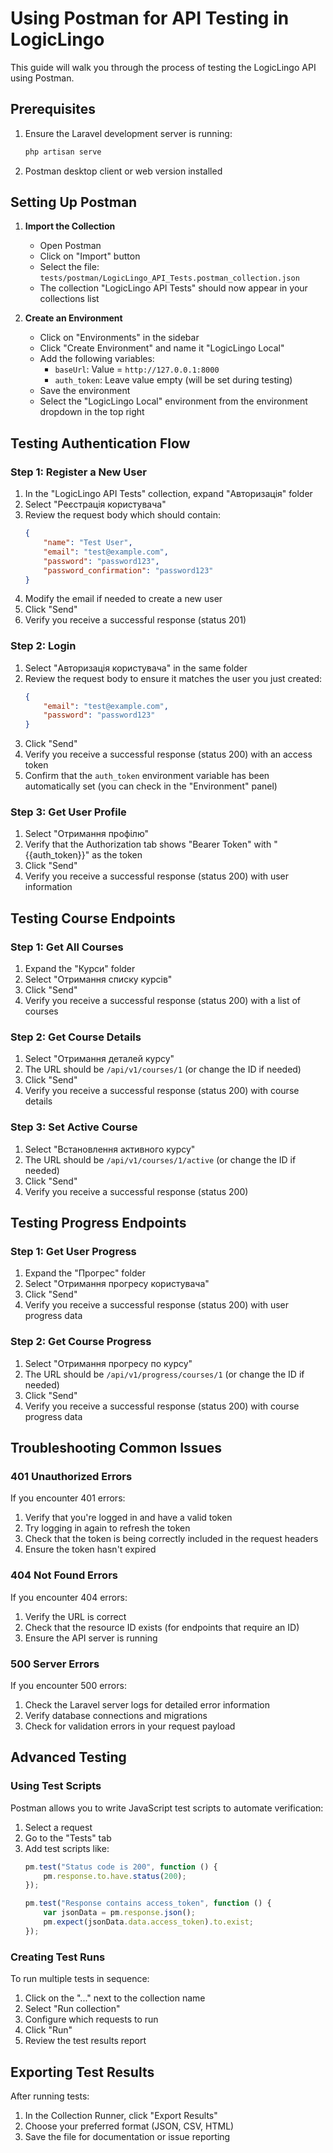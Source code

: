 # Using Postman for API Testing in LogicLingo

This guide will walk you through the process of testing the LogicLingo API using Postman.

## Prerequisites

1. Ensure the Laravel development server is running:
   ```bash
   php artisan serve
   ```

2. Postman desktop client or web version installed

## Setting Up Postman

1. **Import the Collection**
   - Open Postman
   - Click on "Import" button
   - Select the file: `tests/postman/LogicLingo_API_Tests.postman_collection.json`
   - The collection "LogicLingo API Tests" should now appear in your collections list

2. **Create an Environment**
   - Click on "Environments" in the sidebar
   - Click "Create Environment" and name it "LogicLingo Local"
   - Add the following variables:
     - `baseUrl`: Value = `http://127.0.0.1:8000`
     - `auth_token`: Leave value empty (will be set during testing)
   - Save the environment
   - Select the "LogicLingo Local" environment from the environment dropdown in the top right

## Testing Authentication Flow

### Step 1: Register a New User
1. In the "LogicLingo API Tests" collection, expand "Авторизація" folder
2. Select "Реєстрація користувача"
3. Review the request body which should contain:
   ```json
   {
       "name": "Test User",
       "email": "test@example.com",
       "password": "password123",
       "password_confirmation": "password123"
   }
   ```
4. Modify the email if needed to create a new user
5. Click "Send"
6. Verify you receive a successful response (status 201)

### Step 2: Login
1. Select "Авторизація користувача" in the same folder
2. Review the request body to ensure it matches the user you just created:
   ```json
   {
       "email": "test@example.com",
       "password": "password123"
   }
   ```
3. Click "Send"
4. Verify you receive a successful response (status 200) with an access token
5. Confirm that the `auth_token` environment variable has been automatically set (you can check in the "Environment" panel)

### Step 3: Get User Profile
1. Select "Отримання профілю"
2. Verify that the Authorization tab shows "Bearer Token" with "{{auth_token}}" as the token
3. Click "Send"
4. Verify you receive a successful response (status 200) with user information

## Testing Course Endpoints

### Step 1: Get All Courses
1. Expand the "Курси" folder
2. Select "Отримання списку курсів"
3. Click "Send"
4. Verify you receive a successful response (status 200) with a list of courses

### Step 2: Get Course Details
1. Select "Отримання деталей курсу"
2. The URL should be `/api/v1/courses/1` (or change the ID if needed)
3. Click "Send"
4. Verify you receive a successful response (status 200) with course details

### Step 3: Set Active Course
1. Select "Встановлення активного курсу"
2. The URL should be `/api/v1/courses/1/active` (or change the ID if needed)
3. Click "Send"
4. Verify you receive a successful response (status 200)

## Testing Progress Endpoints

### Step 1: Get User Progress
1. Expand the "Прогрес" folder
2. Select "Отримання прогресу користувача"
3. Click "Send"
4. Verify you receive a successful response (status 200) with user progress data

### Step 2: Get Course Progress
1. Select "Отримання прогресу по курсу"
2. The URL should be `/api/v1/progress/courses/1` (or change the ID if needed)
3. Click "Send"
4. Verify you receive a successful response (status 200) with course progress data

## Troubleshooting Common Issues

### 401 Unauthorized Errors
If you encounter 401 errors:
1. Verify that you're logged in and have a valid token
2. Try logging in again to refresh the token
3. Check that the token is being correctly included in the request headers
4. Ensure the token hasn't expired

### 404 Not Found Errors
If you encounter 404 errors:
1. Verify the URL is correct
2. Check that the resource ID exists (for endpoints that require an ID)
3. Ensure the API server is running

### 500 Server Errors
If you encounter 500 errors:
1. Check the Laravel server logs for detailed error information
2. Verify database connections and migrations
3. Check for validation errors in your request payload

## Advanced Testing

### Using Test Scripts
Postman allows you to write JavaScript test scripts to automate verification:

1. Select a request
2. Go to the "Tests" tab
3. Add test scripts like:
   ```javascript
   pm.test("Status code is 200", function () {
       pm.response.to.have.status(200);
   });
   
   pm.test("Response contains access_token", function () {
       var jsonData = pm.response.json();
       pm.expect(jsonData.data.access_token).to.exist;
   });
   ```

### Creating Test Runs
To run multiple tests in sequence:
1. Click on the "..." next to the collection name
2. Select "Run collection"
3. Configure which requests to run
4. Click "Run"
5. Review the test results report

## Exporting Test Results
After running tests:
1. In the Collection Runner, click "Export Results"
2. Choose your preferred format (JSON, CSV, HTML)
3. Save the file for documentation or issue reporting
